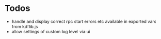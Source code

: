 # Todos

- handle and display correct rpc start errors etc available in exported vars from kdflib.js
- allow settings of custom log level via ui
